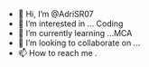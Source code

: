 - 👋 Hi, I’m @AdriSR07
- 👀 I’m interested in ... Coding
- 🌱 I’m currently learning ...MCA
- 💞️ I’m looking to collaborate on ...
- 📫 How to reach me .

<!---
AdriSR07/AdriSR07 is a ✨ special ✨ repository because its `README.md` (this file) appears on your GitHub profile.
You can click the Preview link to take a look at your changes.
--->
